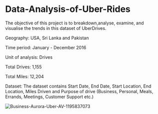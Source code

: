 # Data-Analysis-of-Uber-Rides
The objective of this project is to breakdown,analyse, examine, and visualise the trends in this dataset of UberDrives.

Geography: USA, Sri Lanka and Pakistan

Time period: January - December 2016

Unit of analysis: Drives

Total Drives: 1,155

Total Miles: 12,204

Dataset: The dataset contains Start Date, End Date, Start Location, End Location, Miles Driven and Purpose of drive (Business, Personal, Meals, Errands, Meetings, Customer Support etc.)

![Business-Aurora-Uber-AV-1195837073](https://user-images.githubusercontent.com/85559883/176108625-7333362a-75b7-4512-b034-e7dc0ab8b3fb.jpg)
